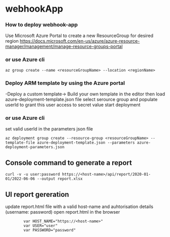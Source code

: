 # webhookApp

### How to deploy webhook-app
Use Microsoft Azure Portal to create a new ResourceGroup for desired region
https://docs.microsoft.com/en-us/azure/azure-resource-manager/management/manage-resource-groups-portal

### or use Azure cli
```
az group create --name <resourceGroupName> --location <regionName>
```

### Deploy ARM template by using the Azure portal
-Deploy a custom template-> Build your own template in the editor
then load azure-deployment-template.json file
select serource group and populate userId to grant this user access to secret value
start deployment

### or use Azure cli
set valid userId in the parameters json file

```
az deployment group create --resource-group <resourceGroupName> --template-file azure-deployment-template.json --parameters azure-deployment-parameters.json
```


## Console command to generate a report
```
curl -v -u user:password https://<host-name>/api/report/2020-01-01/2022-06-06 --output report.xlsx
```

## UI report gereration 
update report.html file with a valid host-name and auhtorisation details (username: password)
open report.html in the browser 
```
        var HOST_NAME="https://<host-name>"
        var USER="user"
        var PASSWORD="password"

```